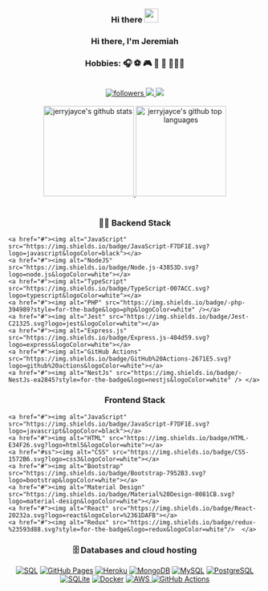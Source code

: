 
<h3 align="center">
  Hi there <img src="https://media.giphy.com/media/hvRJCLFzcasrR4ia7z/giphy.gif" width="28">
</h3>
<h3 align="center"> 
   Hi there, I'm Jeremiah
</h3>
<h3 align="center"> 
   Hobbies: 🎧 ⚽️ 🎮 🚴 🎱 👨🏾‍💻
</h3>
<br/>
 <div align="center"> 
    <a href="https://github.com/jerryjayce">
      <img alt="followers" title="Follow me on Github" src="https://custom-icon-badges.herokuapp.com/github/followers/jerryjayce?color=236ad3&labelColor=1155ba&style=for-the-badge&logo=person-add&label=Follow&logoColor=white"/>
    </a>
    <a href = "mailto: jerryjayce@gmail.com">
      <img src="https://img.shields.io/badge/-Gmail-%23333?style=for-the-badge&logo=gmail&logoColor=red" target="_blank">
    </a>
    <a href="https://www.linkedin.com/in/jeremiahezuzu/" target="_blank">
      <img src="https://img.shields.io/badge/-LinkedIn-%230077B5?style=for-the-badge&logo=linkedin&logoColor=white" target="_blank">
    </a> 
  </div>
<br/>
<div align="center">
      <a href="https://github.com/jerryjayce">
        <img height="180em" src="https://github-readme-stats.vercel.app/api?username=jerryjayce&show_icons=true&theme=merko&count_private=true" alt="jerryjayce's github stats" />
        <img height="180em" src="https://github-readme-stats.vercel.app/api/top-langs/?username=jerryjayce&theme=merko&layout=compact" alt="jerryjayce's github top languages" />
      </a>
  </div>
<br/>

<h3 align="center">
  👨‍💻 Backend Stack
</h3>
<p align="center">
 
    <a href="#"><img alt="JavaScript" src="https://img.shields.io/badge/JavaScript-F7DF1E.svg?logo=javascript&logoColor=black"></a>
    <a href="#"><img alt="NodeJS" src="https://img.shields.io/badge/Node.js-43853D.svg?logo=node.js&logoColor=white"></a>
    <a href="#"><img alt="TypeScript" src="https://img.shields.io/badge/TypeScript-007ACC.svg?logo=typescript&logoColor=white"></a>
    <a href="#"><img alt="PHP" src="https://img.shields.io/badge/-php-394989?style=for-the-badge&logo=php&logoColor=white" /></a>
    <a href="#"><img alt="Jest" src="https://img.shields.io/badge/Jest-C21325.svg?logo=jest&logoColor=white"></a>
    <a href="#"><img alt="Express.js" src="https://img.shields.io/badge/Express.js-404d59.svg?logo=express&logoColor=white"></a>
    <a href="#"><img alt="GitHub Actions" src="https://img.shields.io/badge/GitHub%20Actions-2671E5.svg?logo=github%20actions&logoColor=white"></a>
    <a href="#"><img alt="NestJs" src="https://img.shields.io/badge/-NestJs-ea2845?style=for-the-badge&logo=nestjs&logoColor=white" /> </a>
 
</p>


<h3 align="center">
  Frontend Stack
</h3>
<p align="center">
 
    <a href="#"><img alt="JavaScript" src="https://img.shields.io/badge/JavaScript-F7DF1E.svg?logo=javascript&logoColor=black"></a>
    <a href="#"><img alt="HTML" src="https://img.shields.io/badge/HTML-E34F26.svg?logo=html5&logoColor=white"></a>
    <a href="#ss"><img alt="CSS" src="https://img.shields.io/badge/CSS-1572B6.svg?logo=css3&logoColor=white"></a>
    <a href="#"><img alt="Bootstrap" src="https://img.shields.io/badge/Bootstrap-7952B3.svg?logo=bootstrap&logoColor=white"></a>
    <a href="#"><img alt="Material Design" src="https://img.shields.io/badge/Material%20Design-0081CB.svg?logo=material-design&logoColor=white"></a>
    <a href="#"><img alt="React" src="https://img.shields.io/badge/React-20232a.svg?logo=react&logoColor=%2361DAFB"></a>
    <a href="#"><img alt="Redux" src="https://img.shields.io/badge/redux-%23593d88.svg?style=for-the-badge&logo=redux&logoColor=white"/>  </a>
 
</p>

<h3 align="center">
  🗄️ Databases and cloud hosting
</h3>
<p align="center">
    <a href="#"><img alt="SQL" src="https://img.shields.io/badge/SQL-025E8C.svg?logo=amazon-dynamodb&logoColor=white"></a>
    <a href="#"><img alt="GitHub Pages" src="https://img.shields.io/badge/GitHub%20Pages-327FC7.svg?logo=github&logoColor=white"></a>
    <a href="#"><img alt="Heroku" src="https://img.shields.io/badge/Heroku-430098.svg?logo=heroku&logoColor=white"></a>
    <a href="#"><img alt="MongoDB" src ="https://img.shields.io/badge/MongoDB-4ea94b.svg?logo=mongodb&logoColor=white"></a>
    <a href="#"><img alt="MySQL" src="https://img.shields.io/badge/MySQL-00f.svg?logo=mysql&logoColor=white"></a>
    <a href="#"><img alt="PostgreSQL" src ="https://img.shields.io/badge/PostgreSQL-316192.svg?logo=postgresql&logoColor=white"></a>
    <a href="#"><img alt="SQLite" src ="https://img.shields.io/badge/SQLite-07405e.svg?logo=sqlite&logoColor=white"></a>
    <a href="#"><img alt="Docker" src="https://img.shields.io/badge/-Docker-46a2f1?style=for-the-badge&logo=docker&logoColor=white" /></a>
    <a href="#"><img alt="AWS" src="https://img.shields.io/badge/Amazon%20AWS-%23232F3E?logo=amazon-aws&logoColor=white&style=for-the-badge" /> </a>
    <a href="#"><img alt="GitHub Actions" src="https://img.shields.io/badge/GitHub%20Actions-2671E5.svg?logo=github%20actions&logoColor=white"></a>
</p>



<!-- 
<p>



Here are some ideas to get you started:

- 🔭 I’m currently working on ...
- 🌱 I’m currently learning ...
- 👯 I’m looking to collaborate on ...
- 🤔 I’m looking for help with ...
- 💬 Ask me about ...
- 📫 How to reach me: ...
- 😄 Pronouns: ...
- ⚡ Fun fact: ...
-->
